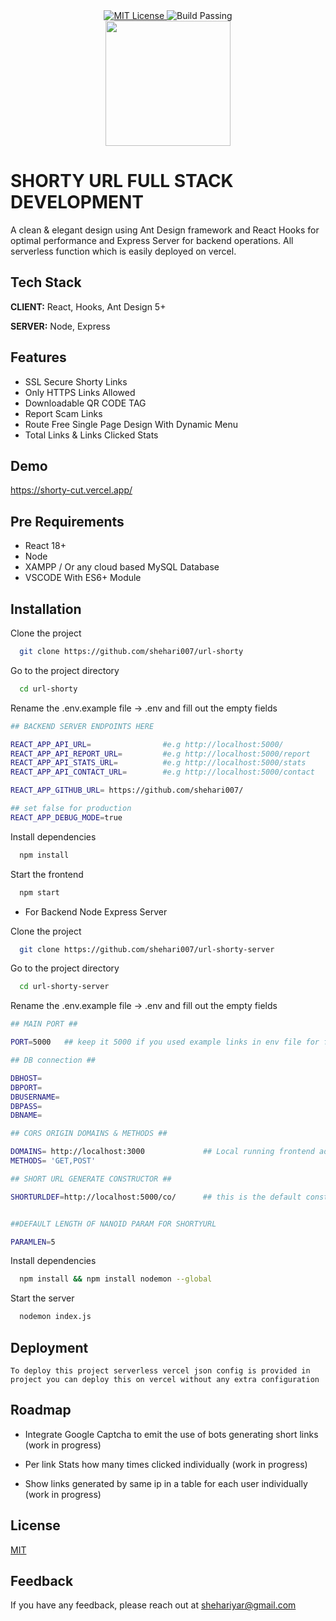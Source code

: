 
<div align="center">
  <a href="https://choosealicense.com/licenses/mit/">
    <img src="https://img.shields.io/badge/LICENSE-MIT-blue?style=flat-square" alt="MIT License">
  </a>
  
  <img src="https://img.shields.io/badge/BUILD-PASSING-green?style=flat-square" alt="Build Passing">
</div>

<div align="center">
    <img src="https://shorty-cut.vercel.app/logo.png" height="200px" width="200px">
</div>



# SHORTY URL FULL STACK DEVELOPMENT

A clean & elegant design using Ant Design framework and React Hooks for optimal performance and Express Server for backend operations. All serverless function which is easily deployed on vercel.


## Tech Stack

**CLIENT:** React, Hooks, Ant Design 5+

**SERVER:** Node, Express


## Features

- SSL Secure Shorty Links
- Only HTTPS Links Allowed
- Downloadable QR CODE TAG
- Report Scam Links
- Route Free Single Page Design With Dynamic Menu
- Total Links & Links Clicked Stats

## Demo

https://shorty-cut.vercel.app/


## Pre Requirements

- React 18+
- Node
- XAMPP / Or any cloud based MySQL Database
- VSCODE With ES6+ Module
## Installation

Clone the project

```bash
  git clone https://github.com/shehari007/url-shorty
```

Go to the project directory

```bash
  cd url-shorty
```

Rename the .env.example file -> .env and fill out the empty fields

```bash
## BACKEND SERVER ENDPOINTS HERE 

REACT_APP_API_URL=                #e.g http://localhost:5000/
REACT_APP_API_REPORT_URL=         #e.g http://localhost:5000/report
REACT_APP_API_STATS_URL=          #e.g http://localhost:5000/stats
REACT_APP_API_CONTACT_URL=        #e.g http://localhost:5000/contact 

REACT_APP_GITHUB_URL= https://github.com/shehari007/

## set false for production
REACT_APP_DEBUG_MODE=true 
```

Install dependencies

```bash
  npm install
```

Start the frontend

```bash
  npm start
```

- For Backend Node Express Server


Clone the project

```bash
  git clone https://github.com/shehari007/url-shorty-server
```

Go to the project directory

```bash
  cd url-shorty-server
```

Rename the .env.example file -> .env and fill out the empty fields

```bash
## MAIN PORT ##

PORT=5000   ## keep it 5000 if you used example links in env file for frontend

## DB connection ##

DBHOST=                
DBPORT=
DBUSERNAME=
DBPASS=
DBNAME=

## CORS ORIGIN DOMAINS & METHODS ##

DOMAINS= http://localhost:3000             ## Local running frontend address
METHODS= 'GET,POST'

## SHORT URL GENERATE CONSTRUCTOR ##

SHORTURLDEF=http://localhost:5000/co/      ## this is the default constructor for generated URL's 


##DEFAULT LENGTH OF NANOID PARAM FOR SHORTYURL

PARAMLEN=5 
```

Install dependencies

```bash
  npm install && npm install nodemon --global
```

Start the server

```bash
  nodemon index.js
```

## Deployment

`To deploy this project serverless vercel json config is provided in project you can deploy this on vercel without any extra configuration`


## Roadmap

- Integrate Google Captcha to emit the use of bots generating short links (work in progress)

- Per link Stats how many times clicked individually (work in progress)

- Show links generated by same ip in a table for each user individually (work in progress)


## License

[MIT](https://choosealicense.com/licenses/mit/)


## Feedback

If you have any feedback, please reach out at shehariyar@gmail.com
